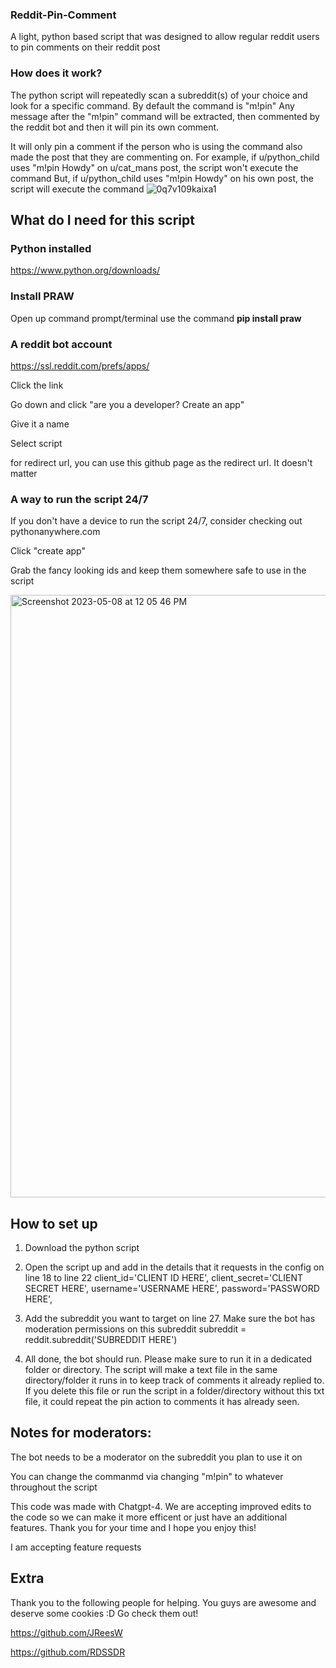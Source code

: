 ### Reddit-Pin-Comment
A light, python based script that was designed to allow regular reddit users to pin comments on their reddit post


### How does it work?
The python script will repeatedly scan a subreddit(s) of your choice and look for a specific command. By default the command is "m!pin"
Any message after the "m!pin" command will be extracted, then commented by the reddit bot and then it will pin its own comment.

It will only pin a comment if the person who is using the command also made the post that they are commenting on.
For example, if u/python_child uses "m!pin Howdy" on u/cat_mans post, the script won't execute the command
But, if u/python_child uses "m!pin Howdy" on his own post, the script will execute the command
![0q7v109kaixa1](https://user-images.githubusercontent.com/112908676/236886714-34bea20c-2cef-4909-9d62-d514233aaf11.jpeg)


## What do I need for this script
### Python installed
https://www.python.org/downloads/

### Install PRAW
Open up command prompt/terminal
use the command
**pip install praw**

### A reddit bot account
https://ssl.reddit.com/prefs/apps/

Click the link

Go down and click "are you a developer? Create an app"

Give it a name

Select script

for redirect url, you can use this github page as the redirect url. It doesn't matter

### A way to run the script 24/7 
If you don't have a device to run the script 24/7, consider checking out pythonanywhere.com

Click "create app"

Grab the fancy looking ids and keep them somewhere safe to use in the script

<img width="964" alt="Screenshot 2023-05-08 at 12 05 46 PM" src="https://user-images.githubusercontent.com/112908676/236886306-2466303c-717f-4b03-822e-fec18e52944d.png">



## How to set up
1) Download the python script
2) Open the script up and add in the details that it requests in the config on line 18 to line 22
    client_id='CLIENT ID HERE',
    client_secret='CLIENT SECRET HERE',
    username='USERNAME HERE',
    password='PASSWORD HERE',
3) Add the subreddit you want to target on line 27. Make sure the bot has moderation permissions on this subreddit
    subreddit = reddit.subreddit('SUBREDDIT HERE')

4) All done, the bot should run. Please make sure to run it in a dedicated folder or directory. The script will make a text file in the same directory/folder it runs in to keep track of comments it already replied to. If you delete this file or run the script in a folder/directory without this txt file, it could repeat the pin action to comments it has already seen.

## Notes for moderators:
The bot needs to be a moderator on the subreddit you plan to use it on

You can change the commanmd via changing "m!pin" to whatever throughout the script



This code was made with Chatgpt-4. We are accepting improved edits to the code so we can make it more efficent or just have an additional features. Thank you for your time and I hope you enjoy this!

I am accepting feature requests


## Extra

Thank you to the following people for helping. You guys are awesome and deserve some cookies :D
Go check them out!

https://github.com/JReesW

https://github.com/RDSSDR
